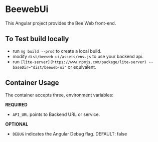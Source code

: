 # BeewebUi

This Angular project provides the Bee Web front-end.

## To Test build locally
* run `ng build --prod` to create a local build.
* modify `dist/beeweb-ui/assets/env.js` to use your backend api.
* run `[lite-server](https://www.npmjs.com/package/lite-server) --baseDir="dist/beeweb-ui"` or equivalent.

## Container Usage

The container accepts three, environment variables:

**REQUIRED**
* `API_URL` points to Backend URL or service.

**OPTIONAL**
* `DEBUG` indicates the Angular Debug flag. DEFAULT: false

